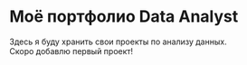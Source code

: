 # Моё портфолио Data Analyst

Здесь я буду хранить свои проекты по анализу данных.  
Скоро добавлю первый проект!
